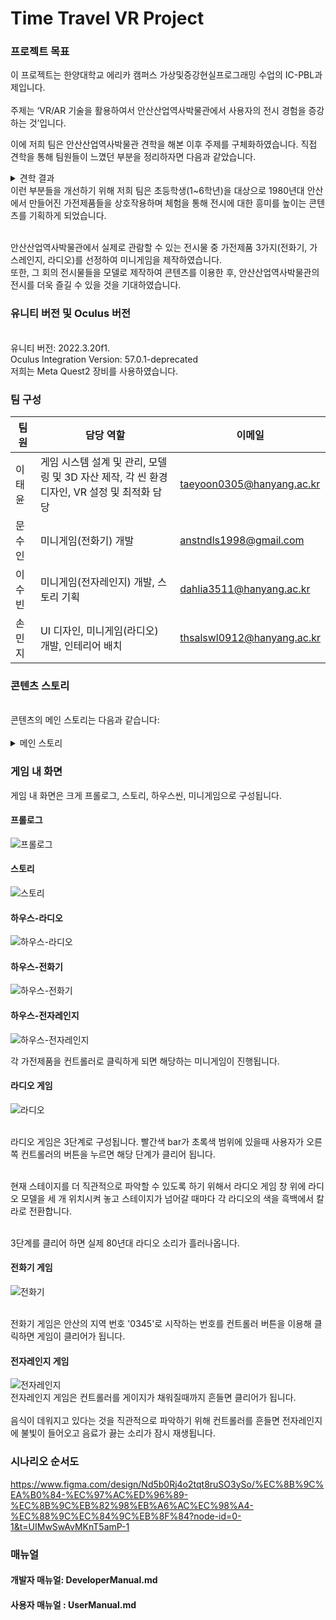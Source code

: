 # Time Travel VR Project



### 프로젝트 목표

이 프로젝트는 한양대학교 에리카 캠퍼스 가상및증강현실프로그래밍 수업의 IC-PBL과제입니다. <br/> <br/> 
주제는 ‘VR/AR 기술을 활용하여서 안산산업역사박물관에서 사용자의 전시 경험을 증강하는 것’입니다.

이에 저희 팀은 안산산업역사박물관 견학을 해본 이후 주제를 구체화하였습니다. 직접 견학을 통해 팀원들이 느꼈던 부분을 정리하자면 다음과 같았습니다.

<details>
<summary>견학 결과</summary>
  1. 어린 아이들(유치원~초등학생)이 단체 견학을 많이 하는 것 같고, 이를 겨냥한 콘텐츠를 제작하면 좋을것 같다.<br/> <br/> 
  2. 1970~80년대 한국 산업과 기술 발전의 토대가 된 안산의 산업을 소개하며 당시의 생산품이 전시가 되어있지만 정적인 부분이 많아 이를 개선하면 좋을것 같다.<br/> <br/> 
  3. 안산산업역사박물관 내에 VR기기를 이용한 게임이 있었지만, 게임적 요소가 너무 강해 안산산업역사박물관과의 큰 연관성이나 교육성을 알기 어려웠다.<br/> <br/> 
</details>
이런 부분들을 개선하기 위해 저희 팀은 초등학생(1~6학년)을 대상으로 1980년대 안산에서 만들어진 가전제품들을 상호작용하며 체험을 통해 전시에 대한 흥미를 높이는 콘텐츠를 기획하게 되었습니다.
<br/> <br/> 

안산산업역사박물관에서 실제로 관람할 수 있는 전시물 중 가전제품 3가지(전화기, 가스레인지, 라디오)를 선정하여 미니게임을 제작하였습니다.<br/>
또한, 그 회의 전시물들을 모델로 제작하여 콘텐츠를 이용한 후, 안산산업역사박물관의 전시를 더욱 즐길 수 있을 것을 기대하였습니다.
<br/> 

### 유니티 버전 및 Oculus 버전
<br/>
유니티 버전: 2022.3.20f1.<br/>
Oculus Integration Version: 57.0.1-deprecated <br/>
저희는 Meta Quest2 장비를 사용하였습니다.

### 팀 구성


| 팀원   | 담당 역할 | 이메일|
|--------|-----------|-----------|
| 이태윤 | 게임 시스템 설계 및 관리, 모델링 및 3D 자산 제작, 각 씬 환경 디자인, VR 설정 및 최적화 담당 | taeyoon0305@hanyang.ac.kr |
| 문수인 | 미니게임(전화기) 개발 |anstndls1998@gmail.com |
| 이수빈 | 미니게임(전자레인지) 개발, 스토리 기획 | dahlia3511@hanyang.ac.kr |
| 손민지 | UI 디자인, 미니게임(라디오) 개발, 인테리어 배치 | thsalswl0912@hanyang.ac.kr |

### 콘텐츠 스토리
<br/> 
콘텐츠의 메인 스토리는 다음과 같습니다:<br/>
<br/> 
<details>
<summary>메인 스토리</summary>
현실의 안산산업역사박물관을 돌아다니던 플레이어는 신비한 기운에 이끌려 1987년 안산의 한 가정집에 도착하게 된다. <br/>
  과거의 순산은 사람들에게 잊히게 되어버리면 그 순간이 멈춰버리고 만다. <br/>
  그곳에서 새롭게 만나게 된 요정 친구(‘안’,’산',’박')들은 멈춰진 시간을 되돌려달라며 도움을 요청한다. <br/>
  미니게임을 완료하며 멈춰버린 시간을 되돌리자!

</details>

### 게임 내 화면

게임 내 화면은 크게 프롤로그, 스토리, 하우스씬, 미니게임으로 구성됩니다.<br/>

#### 프롤로그
![프롤로그](https://github.com/TYParrot/TimeTravel/assets/89141681/d30bf2b9-2d6e-42b7-a7a5-73ba9acfc0b4)

#### 스토리
![스토리](https://github.com/TYParrot/TimeTravel/assets/89141681/613e622e-7e92-427d-8b14-873778824f5e)

#### 하우스-라디오
![하우스-라디오](https://github.com/TYParrot/TimeTravel/assets/89141681/16f05b0a-04db-4f2c-8926-7f5bfbe2c382)


#### 하우스-전화기
![하우스-전화기](https://github.com/TYParrot/TimeTravel/assets/89141681/399a72a3-112c-43b2-9953-50e452fa92c3)


#### 하우스-전자레인지
![하우스-전자레인지](https://github.com/TYParrot/TimeTravel/assets/89141681/51863e71-1845-40bb-a4a7-460711c1d3b3)

각 가전제품을 컨트롤러로 클릭하게 되면 해당하는 미니게임이 진행됩니다.

#### 라디오 게임
![라디오](https://github.com/TYParrot/TimeTravel/assets/89141681/6f9409aa-d5d7-46f9-8ef7-cca8cbf229b6)

<br/>라디오 게임은 3단계로 구성됩니다. 빨간색 bar가 초록색 범위에 있을때 사용자가 오른쪽 컨트롤러의 버튼을 누르면 해당 단계가 클리어 됩니다.<br/>

<br/>현재 스테이지를 더 직관적으로 파악할 수 있도록 하기 위해서 라디오 게임 창 위에 라디오 모델을 세 개 위치시켜 놓고 스테이지가 넘어갈 때마다 각 라디오의 색을 흑백에서 칼라로 전환합니다.<br/>

<br/>3단계를 클리어 하면 실제 80년대 라디오 소리가 흘러나옵니다.
#### 전화기 게임
![전화기](https://github.com/TYParrot/TimeTravel/assets/89141681/59833058-59a6-441c-8808-1492721e3c02)

<br/>전화기 게임은 안산의 지역 번호 '0345'로 시작하는 번호를 컨트롤러 버튼을 이용해 클릭하면 게임이 클리어가 됩니다.<br/>

#### 전자레인지 게임
![전자레인지](https://github.com/TYParrot/TimeTravel/assets/89141681/8db06250-1618-478a-b2c1-2125adfb9a3c)
<br/>전자레인지 게임은 컨트롤러를 게이지가 채워질때까지 흔들면 클리어가 됩니다.<br/>
<br/>음식이 데워지고 있다는 것을 직관적으로 파악하기 위해 컨트롤러를 흔들면 전자레인지에 불빛이 들어오고 음료가 끓는 소리가 잠시 재생됩니다.

### 시나리오 순서도
https://www.figma.com/design/Nd5b0Rj4o2tqt8ruSO3ySo/%EC%8B%9C%EA%B0%84-%EC%97%AC%ED%96%89-%EC%8B%9C%EB%82%98%EB%A6%AC%EC%98%A4-%EC%88%9C%EC%84%9C%EB%8F%84?node-id=0-1&t=UIMwSwAvMKnT5amP-1

### 매뉴얼
#### 개발자 매뉴얼: DeveloperManual.md
#### 사용자 매뉴얼 : UserManual.md


